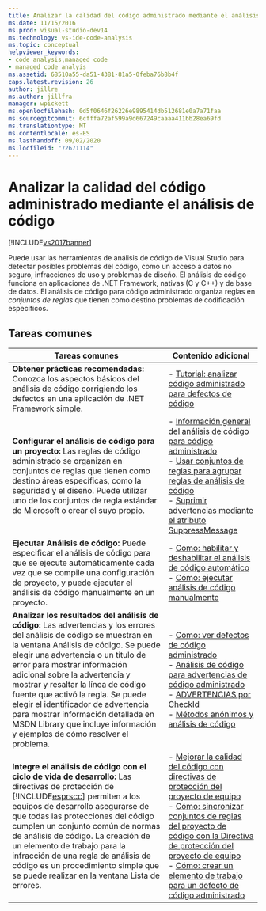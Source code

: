 ```yaml
---
title: Analizar la calidad del código administrado mediante el análisis de código | Microsoft Docs
ms.date: 11/15/2016
ms.prod: visual-studio-dev14
ms.technology: vs-ide-code-analysis
ms.topic: conceptual
helpviewer_keywords:
- code analysis,managed code
- managed code analyis
ms.assetid: 68510a55-da51-4381-81a5-0feba76b8b4f
caps.latest.revision: 26
author: jillre
ms.author: jillfra
manager: wpickett
ms.openlocfilehash: 0d5f0646f26226e9895414db512681e0a7a71faa
ms.sourcegitcommit: 6cfffa72af599a9d667249caaaa411bb28ea69fd
ms.translationtype: MT
ms.contentlocale: es-ES
ms.lasthandoff: 09/02/2020
ms.locfileid: "72671114"
---
```

# <a name="analyzing-managed-code-quality-by-using-code-analysis"></a>Analizar la calidad del código administrado mediante el análisis de código
[!INCLUDE[vs2017banner](../includes/vs2017banner.md)]

Puede usar las herramientas de análisis de código de Visual Studio para detectar posibles problemas del código, como un acceso a datos no seguro, infracciones de uso y problemas de diseño. El análisis de código funciona en aplicaciones de .NET Framework, nativas (C y C++) y de base de datos. El análisis de código para código administrado organiza reglas en *conjuntos de reglas* que tienen como destino problemas de codificación específicos.

## <a name="common-tasks"></a>Tareas comunes

|Tareas comunes|Contenido adicional|
|------------------|------------------------|
|**Obtener prácticas recomendadas:** Conozca los aspectos básicos del análisis de código corrigiendo los defectos en una aplicación de .NET Framework simple.|-   [Tutorial: analizar código administrado para defectos de código](../code-quality/walkthrough-analyzing-managed-code-for-code-defects.md)|
|**Configurar el análisis de código para un proyecto:** Las reglas de código administrado se organizan en conjuntos de reglas que tienen como destino áreas específicas, como la seguridad y el diseño. Puede utilizar uno de los conjuntos de regla estándar de Microsoft o crear el suyo propio.|-   [Información general del análisis de código para código administrado](../code-quality/code-analysis-for-managed-code-overview.md)<br />-   [Usar conjuntos de reglas para agrupar reglas de análisis de código](../code-quality/using-rule-sets-to-group-code-analysis-rules.md)<br />-   [Suprimir advertencias mediante el atributo SuppressMessage](../code-quality/suppress-warnings-by-using-the-suppressmessage-attribute.md)|
|**Ejecutar Análisis de código:** Puede especificar el análisis de código para que se ejecute automáticamente cada vez que se compile una configuración de proyecto, y puede ejecutar el análisis de código manualmente en un proyecto.|-   [Cómo: habilitar y deshabilitar el análisis de código automático](../code-quality/how-to-enable-and-disable-automatic-code-analysis-for-managed-code.md)<br />-   [Cómo: ejecutar análisis de código manualmente](../code-quality/how-to-run-code-analysis-manually-for-managed-code.md)|
|**Analizar los resultados del análisis de código:** Las advertencias y los errores del análisis de código se muestran en la ventana Análisis de código. Se puede elegir una advertencia o un título de error para mostrar información adicional sobre la advertencia y mostrar y resaltar la línea de código fuente que activó la regla. Se puede elegir el identificador de advertencia para mostrar información detallada en MSDN Library que incluye información y ejemplos de cómo resolver el problema.|-   [Cómo: ver defectos de código administrado](../code-quality/how-to-view-managed-code-defects.md)<br />-   [Análisis de código para advertencias de código administrado](../code-quality/code-analysis-for-managed-code-warnings.md)<br />-   [ADVERTENCIAS por CheckId](../code-quality/code-analysis-warnings-for-managed-code-by-checkid.md)<br />-   [Métodos anónimos y análisis de código](../code-quality/anonymous-methods-and-code-analysis.md)|
|**Integre el análisis de código con el ciclo de vida de desarrollo:** Las directivas de protección de [!INCLUDE[esprscc](../includes/esprscc-md.md)] permiten a los equipos de desarrollo asegurarse de que todas las protecciones del código cumplen un conjunto común de normas de análisis de código. La creación de un elemento de trabajo para la infracción de una regla de análisis de código es un procedimiento simple que se puede realizar en la ventana Lista de errores.|-   [Mejorar la calidad del código con directivas de protección del proyecto de equipo](../code-quality/enhancing-code-quality-with-team-project-check-in-policies.md)<br />-   [Cómo: sincronizar conjuntos de reglas del proyecto de código con la Directiva de protección del proyecto de equipo](../code-quality/how-to-synchronize-code-project-rule-sets-with-team-project-check-in-policy.md)<br />-   [Cómo: crear un elemento de trabajo para un defecto de código administrado](../code-quality/how-to-create-a-work-item-for-a-managed-code-defect.md)|
